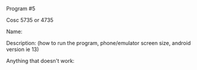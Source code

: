 Program #5

Cosc 5735 or 4735

Name: 

Description: (how to run the program, phone/emulator screen size, android version ie 13)

Anything that doesn't work:
